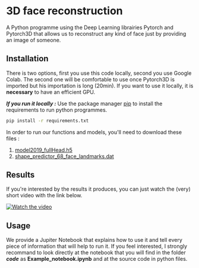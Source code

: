 # 3D face reconstruction
A Python programme using the Deep Learning librairies Pytorch and Pytorch3D that allows us to reconstruct any kind of face just by providing an image of someone.

## Installation

There is two options, first you use this code locally, second you use Google Colab. The second one will be comfortable to use once Pytorch3D is imported but his importation is long (20min). If you want to use it locally, it is **necessary** to have an efficient GPU.  

***If you run it locally :***
Use the package manager [pip](https://pip.pypa.io/en/stable/) to install the requirements to run python programmes.

```bash
pip install -r requirements.txt
```

In order to run our functions and models, you'll need to download these files : 
 1) [model2019_fullHead.h5](https://faces.dmi.unibas.ch/bfm/bfm2019.html)
 2) [shape_predictor_68_face_landmarks.dat](https://github.com/davisking/dlib-models/blob/master/shape_predictor_68_face_landmarks.dat.bz2)


## Results

If you're interested by the results it produces, you can just watch the (very) short video with the link below.

[![Watch the video](https://img.youtube.com/vi/h8PuR1Vn-RI/hqdefault.jpg)](https://youtu.be/h8PuR1Vn-RI)


## Usage

We provide a Jupiter Notebook that explains how to use it and tell every piece of information that will help to run it. If you feel interested, I strongly recommand to look directly at the notebook that you will find in the folder ***code*** as **Example_notebook.ipynb** and at the source code in python files.
